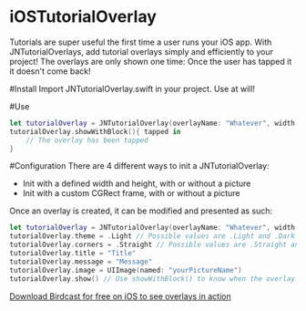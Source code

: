# iOSTutorialOverlay
Tutorials are super useful the first time a user runs your iOS app. With JNTutorialOverlays, add tutorial overlays simply and efficiently to your project!
The overlays are only shown one time: Once the user has tapped it it doesn't come back!

#Install
Import JNTutorialOverlay.swift in your project. Use at will!

#Use
```swift
let tutorialOverlay = JNTutorialOverlay(overlayName: "Whatever", width: 300, height: 300, opacity: 0.8, title: "My first tutorial", message: "This is the default overlay")
tutorialOverlay.showWithBlock(){ tapped in
    // The overlay has been tapped
}
```

#Configuration
There are 4 different ways to init a JNTutorialOverlay:
- Init with a defined width and height, with or without a picture
- Init with a custom CGRect frame, with or without a picture

Once an overlay is created, it can be modified and presented as such:
```swift
let tutorialOverlay = JNTutorialOverlay(overlayName: "Whatever", width: 300, height: 300, opacity: 0.8, title: "My first tutorial", message: "This is the default overlay")
tutorialOverlay.theme = .Light // Possible values are .Light and .Dark (default)
tutorialOverlay.corners = .Straight // Possible values are .Straight and .Rounded (default)
tutorialOverlay.title = "Title"
tutorialOverlay.message = "Message"
tutorialOverlay.image = UIImage(named: "yourPictureName")
tutorialOverlay.show() // Use showWithBlock() to know when the overlay has disappeared
```

[Download Birdcast for free on iOS to see overlays in action](https://itunes.apple.com/us/app/birdcast-rapid-tweeting-for/id966526563?ls=1&mt=8)